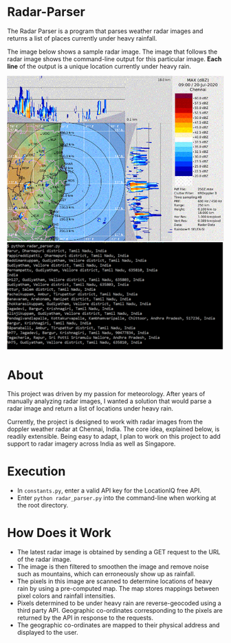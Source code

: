 # Radar-Parser

The Radar Parser is a program that parses weather radar images and returns a list of places currently under heavy rainfall.

The image below shows a sample radar image. The image that follows the radar image shows the command-line output for this particular image. **Each line** of the output is a unique location currently under heavy rain.

![Sample Radar Image](/images/sample_image.png)
![Command-line Output](/images/command_line_output.png)

# About

This project was driven by my passion for meteorology. After years of manually analyzing radar images, I wanted a solution that would parse a radar image and return a list of locations under heavy rain. 

Currently, the project is designed to work with radar images from the doppler weather radar at Chennai, India. The core idea, explained below, is readily extensible. Being easy to adapt, I plan to work on this project to add support to radar imagery across India as well as Singapore.

# Execution

* In `constants.py`, enter a valid API key for the LocationIQ free API.
* Enter `python radar_parser.py` into the command-line when working at the root directory.

# How Does it Work

* The latest radar image is obtained by sending a GET request to the URL of the radar image.
* The image is then filtered to smoothen the image and remove noise such as mountains, which can erroneously show up as rainfall.
* The pixels in this image are scanned to determine locations of heavy rain by using a pre-computed map. The map stores mappings between pixel colors and rainfall intensities.
* Pixels determined to be under heavy rain are reverse-geocoded using a third party API. Geographic co-ordinates corresponding to the pixels are returned by the API in response to the requests.
* The geographic co-ordinates are mapped to their physical address and displayed to the user.
